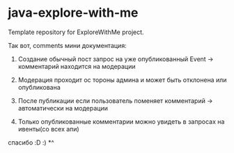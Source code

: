 # java-explore-with-me
Template repository for ExploreWithMe project.


Так вот, comments мини документация:

1. Создание
    обычный пост запрос на уже опубликованный Event -> комментарий находится на модерации

2. Модерация
    проходит ос тороны админа и может быть отклонена или опубликована 
3. После публикации если пользователь поменяет комментарий -> автоматически на модерации
4. Только опубликованные комментарии можно увидеть в запросах на ивенты(со всех апи)

спасибо :D :) *^